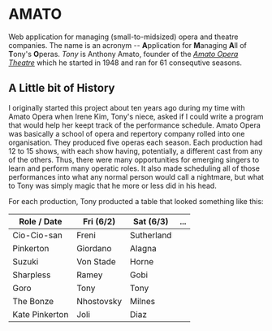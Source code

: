 AMATO
=====

Web application for managing (small-to-midsized) opera and theatre companies.   The name is an acronym -- **A**pplication for **M**anaging **A**ll of **T**ony's **O**peras.  _Tony_ is Anthony Amato, founder of the
*[Amato Opera Theatre](https://en.wikipedia.org/wiki/Amato_Opera)*
which he started in 1948 and ran for 61 consequtive seasons.


A Little bit of History
-----------------------

I originally started this project about ten years ago during my time with Amato Opera when Irene Kim, Tony's niece, asked if I could write a program that would help her keept track of the performance schedule.   Amato Opera was basically a school of opera and repertory company rolled into one organisation. They produced five operas each season.  Each production had 12 to 15 shows, with each show having, potentially, a different cast from any of the others.  Thus, there were many opportunities for emerging singers to learn and perform many operatic roles.  It also made scheduling all of those performances into what any normal person would call a nightmare, but what to Tony was simply magic that he more or less did in his head.

For each production, Tony producted a table that looked something like this:

| Role / Date    | Fri (6/2)  | Sat (6/3)  | ... |
|----------------|------------|------------|-----|
| Cio-Cio-san    | Freni      | Sutherland |     |
| Pinkerton      | Giordano   | Alagna     |     |
| Suzuki         | Von Stade  | Horne      |     |
| Sharpless      | Ramey      | Gobi       |     |
| Goro           | Tony       | Tony       |     |
| The Bonze      | Nhostovsky | Milnes     |     |
| Kate Pinkerton | Joli       | Diaz       |     |